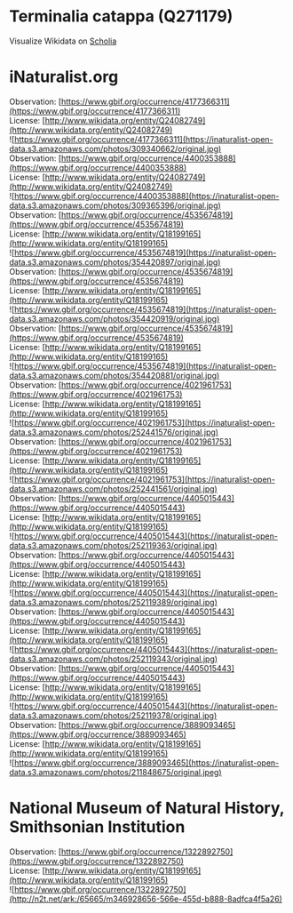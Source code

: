 
Terminalia catappa (Q271179)
============================
  
Visualize Wikidata on [Scholia](https://scholia.toolforge.org/taxon/Q271179)
# iNaturalist.org
  
Observation: [https://www.gbif.org/occurrence/4177366311](https://www.gbif.org/occurrence/4177366311)  
License: [http://www.wikidata.org/entity/Q24082749](http://www.wikidata.org/entity/Q24082749)  
![https://www.gbif.org/occurrence/4177366311](https://inaturalist-open-data.s3.amazonaws.com/photos/309340662/original.jpg)  
Observation: [https://www.gbif.org/occurrence/4400353888](https://www.gbif.org/occurrence/4400353888)  
License: [http://www.wikidata.org/entity/Q24082749](http://www.wikidata.org/entity/Q24082749)  
![https://www.gbif.org/occurrence/4400353888](https://inaturalist-open-data.s3.amazonaws.com/photos/309365396/original.jpg)  
Observation: [https://www.gbif.org/occurrence/4535674819](https://www.gbif.org/occurrence/4535674819)  
License: [http://www.wikidata.org/entity/Q18199165](http://www.wikidata.org/entity/Q18199165)  
![https://www.gbif.org/occurrence/4535674819](https://inaturalist-open-data.s3.amazonaws.com/photos/354420897/original.jpg)  
Observation: [https://www.gbif.org/occurrence/4535674819](https://www.gbif.org/occurrence/4535674819)  
License: [http://www.wikidata.org/entity/Q18199165](http://www.wikidata.org/entity/Q18199165)  
![https://www.gbif.org/occurrence/4535674819](https://inaturalist-open-data.s3.amazonaws.com/photos/354420919/original.jpg)  
Observation: [https://www.gbif.org/occurrence/4535674819](https://www.gbif.org/occurrence/4535674819)  
License: [http://www.wikidata.org/entity/Q18199165](http://www.wikidata.org/entity/Q18199165)  
![https://www.gbif.org/occurrence/4535674819](https://inaturalist-open-data.s3.amazonaws.com/photos/354420881/original.jpg)  
Observation: [https://www.gbif.org/occurrence/4021961753](https://www.gbif.org/occurrence/4021961753)  
License: [http://www.wikidata.org/entity/Q18199165](http://www.wikidata.org/entity/Q18199165)  
![https://www.gbif.org/occurrence/4021961753](https://inaturalist-open-data.s3.amazonaws.com/photos/252441576/original.jpg)  
Observation: [https://www.gbif.org/occurrence/4021961753](https://www.gbif.org/occurrence/4021961753)  
License: [http://www.wikidata.org/entity/Q18199165](http://www.wikidata.org/entity/Q18199165)  
![https://www.gbif.org/occurrence/4021961753](https://inaturalist-open-data.s3.amazonaws.com/photos/252441561/original.jpg)  
Observation: [https://www.gbif.org/occurrence/4405015443](https://www.gbif.org/occurrence/4405015443)  
License: [http://www.wikidata.org/entity/Q18199165](http://www.wikidata.org/entity/Q18199165)  
![https://www.gbif.org/occurrence/4405015443](https://inaturalist-open-data.s3.amazonaws.com/photos/252119363/original.jpg)  
Observation: [https://www.gbif.org/occurrence/4405015443](https://www.gbif.org/occurrence/4405015443)  
License: [http://www.wikidata.org/entity/Q18199165](http://www.wikidata.org/entity/Q18199165)  
![https://www.gbif.org/occurrence/4405015443](https://inaturalist-open-data.s3.amazonaws.com/photos/252119389/original.jpg)  
Observation: [https://www.gbif.org/occurrence/4405015443](https://www.gbif.org/occurrence/4405015443)  
License: [http://www.wikidata.org/entity/Q18199165](http://www.wikidata.org/entity/Q18199165)  
![https://www.gbif.org/occurrence/4405015443](https://inaturalist-open-data.s3.amazonaws.com/photos/252119343/original.jpg)  
Observation: [https://www.gbif.org/occurrence/4405015443](https://www.gbif.org/occurrence/4405015443)  
License: [http://www.wikidata.org/entity/Q18199165](http://www.wikidata.org/entity/Q18199165)  
![https://www.gbif.org/occurrence/4405015443](https://inaturalist-open-data.s3.amazonaws.com/photos/252119378/original.jpg)  
Observation: [https://www.gbif.org/occurrence/3889093465](https://www.gbif.org/occurrence/3889093465)  
License: [http://www.wikidata.org/entity/Q18199165](http://www.wikidata.org/entity/Q18199165)  
![https://www.gbif.org/occurrence/3889093465](https://inaturalist-open-data.s3.amazonaws.com/photos/211848675/original.jpeg)
# National Museum of Natural History, Smithsonian Institution
  
Observation: [https://www.gbif.org/occurrence/1322892750](https://www.gbif.org/occurrence/1322892750)  
License: [http://www.wikidata.org/entity/Q18199165](http://www.wikidata.org/entity/Q18199165)  
![https://www.gbif.org/occurrence/1322892750](http://n2t.net/ark:/65665/m346928656-566e-455d-b888-8adfca4f5a26)